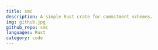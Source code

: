 ```yaml
---
title: smc
description: A simple Rust crate for commitment schemes.
img: github.jpg
github_repo: smc
languages: Rust
category: code
---
```

